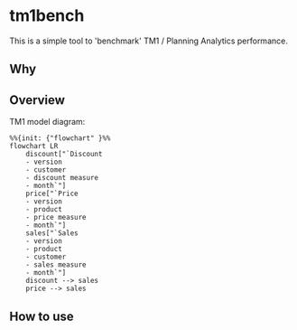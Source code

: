 # tm1bench
This is a simple tool to 'benchmark' TM1 / Planning Analytics performance. 
## Why

## Overview

TM1 model diagram:
```mermaid
%%{init: {"flowchart" }%%
flowchart LR
    discount["`Discount
    - version
    - customer
    - discount measure
    - month`"]
    price["`Price
    - version
    - product
    - price measure
    - month`"]
    sales["`Sales
    - version
    - product
    - customer
    - sales measure
    - month`"]
    discount --> sales
    price --> sales
```

## How to use

